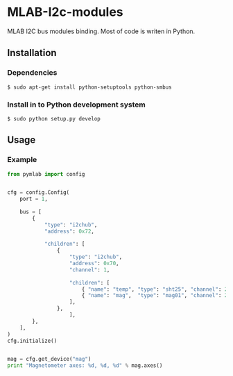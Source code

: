 MLAB-I2c-modules
================

MLAB I2C bus modules binding. Most of code is writen in Python. 


Installation
------------

### Dependencies

    $ sudo apt-get install python-setuptools python-smbus

### Install in to Python development system

    $ sudo python setup.py develop



Usage
-----

### Example

```python
from pymlab import config


cfg = config.Config(
	port = 1,
	
	bus = [
		{
		    "type": "i2chub",
		    "address": 0x72,
		    
		    "children": [
				{
					"type": "i2chub",
					"address": 0x70,
					"channel": 1,
					
					"children": [
						{ "name": "temp", "type": "sht25", "channel": 2, },
						{ "name": "mag",  "type": "mag01", "channel": 2, },
					],
				},
		    		],
		},
	],
)
cfg.initialize()


mag = cfg.get_device("mag")
print "Magnetometer axes: %d, %d, %d" % mag.axes()

```


